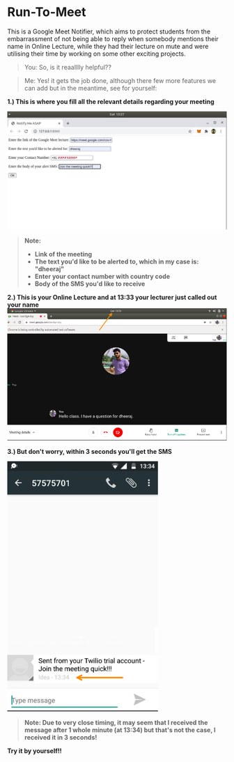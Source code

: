 # Run-To-Meet
This is a Google Meet Notifier, which aims to protect students from the embarrassment of not being able to reply when somebody mentions their name in Online Lecture, while they had their lecture on mute and were utilising their time by working on some other exciting projects.

>You: So, is it reaalllly helpful??

>Me: Yes! it gets the job done, although there few more features we can add but in the meantime, see for yourself:

<b>1.) This is where you fill all the relevant details regarding your meeting<b>

![](DetailsOftheMeeting.jpeg)
>Note:
>- Link of the meeting
>- The text you'd like to be alerted to, which in my case is: "dheeraj"
>- Enter your contact number with country code
>- Body of the SMS you'd like to receive

<b>2.) This is your Online Lecture and at 13:33 your lecturer just called out your name<b>
![](OnlineLecture.png)

<b>3.) But don't worry, within 3 seconds you'll get the SMS<b>

![](MessageOnMobile.png)

>Note: Due to very close timing, it may seem that I received the message after 1 whole minute (at 13:34) but that's not the case, I received it in 3 seconds!

Try it by yourself!!
